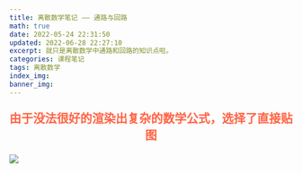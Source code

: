 ```yaml
---
title: 离散数学笔记 —— 通路与回路
math: true
date: 2022-05-24 22:31:50
updated: 2022-06-28 22:27:10
excerpt: 就只是离散数学中通路和回路的知识点啦。
categories: 课程笔记
tags: 离散数学
index_img:
banner_img:
---
```


<p style="text-align:center;color:#ff6444;font-size:1.5em;font-weight: bold;">
由于没法很好的渲染出复杂的数学公式，选择了直接贴图
</p>

![](https://munner.coding.net/p/blogpicgo/d/blogimages/git/raw/main/math_img/tonglu.png)